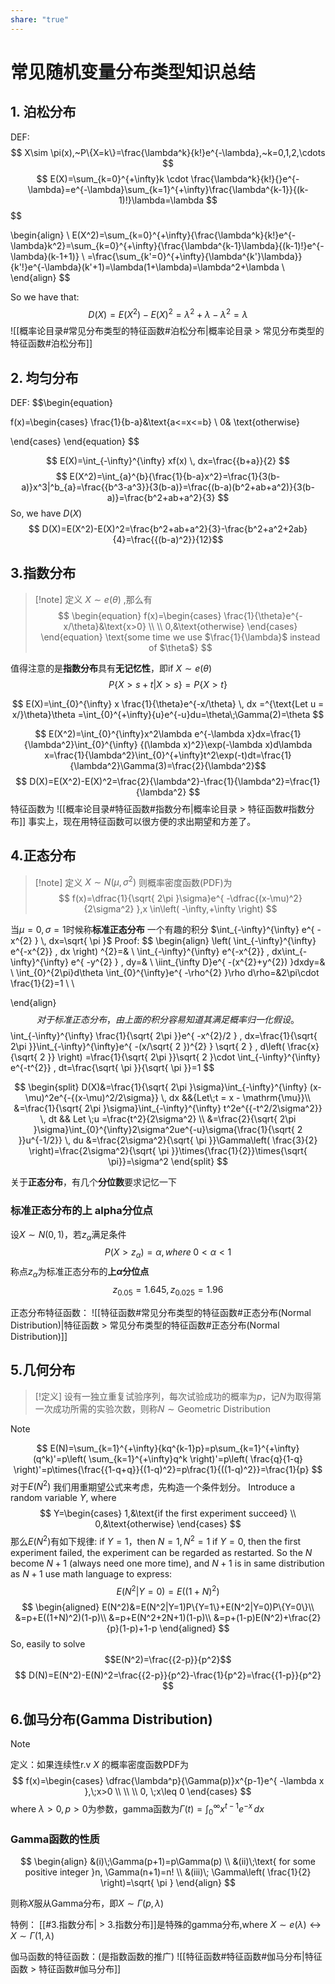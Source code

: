 ```yaml
---
share: "true"
---
```


# 常见随机变量分布类型知识总结

## 1. 泊松分布
DEF:
$$
X\sim \pi(x),~P\{X=k\}=\frac{\lambda^k}{k!}e^{-\lambda},~k=0,1,2,\cdots
$$
$$
E(X)=\sum_{k=0}^{+\infty}k \cdot \frac{\lambda^k}{k!}{}e^{-\lambda}=e^{-\lambda}\sum_{k=1}^{+\infty}\frac{\lambda^{k-1}}{(k-1)!}\lambda=\lambda
$$
$$

\begin{align}  \\
E(X^2)=\sum_{k=0}^{+\infty}{\frac{\lambda^k}{k!}e^{-\lambda}k^2}=\sum_{k=0}^{+\infty}{\frac{\lambda^{k-1}\lambda}{(k-1)!}e^{-\lambda}(k-1+1)} \\
=\frac{\sum_{k'=0}^{+\infty}{\lambda^{k'}\lambda}}{k'!}e^{-\lambda}(k'+1)=\lambda(1+\lambda)=\lambda^2+\lambda \\
\end{align}
$$

So we have that:
$$
D(X)=E(X^2)-E(X)^2=\lambda^2+\lambda-\lambda^2=\lambda
$$
![[概率论目录#常见分布类型的特征函数#泊松分布|概率论目录 > 常见分布类型的特征函数#泊松分布]]

## 2. 均匀分布
DEF:
$$\begin{equation}

f(x)=\begin{cases}
\frac{1}{b-a}&\text{a<=x<=b} \\
0& \text{otherwise}

\end{cases}
\end{equation}
$$

$$
E(X)=\int_{-\infty}^{\infty} xf(x) \, dx=\frac{{b+a}}{2}
$$
$$
E(X^2)=\int_{a}^{b}{\frac{1}{b-a}x^2}=\frac{1}{3(b-a)}x^3|^b_{a}=\frac{{b^3-a^3}}{3(b-a)}=\frac{(b-a)(b^2+ab+a^2)}{3(b-a)}=\frac{b^2+ab+a^2}{3}
$$
So, we have $D(X)$
$$
D(X)=E(X^2)-E(X)^2=\frac{b^2+ab+a^2}{3}-\frac{b^2+a^2+2ab}{4}=\frac{{(b-a)^2}}{12}$$

## 3.指数分布

> [!note] 定义
$X\sim e(\theta)$ ,那么有
$$
\begin{equation}
f(x)=\begin{cases}
\frac{1}{\theta}e^{-x/\theta}&\text{x>0} \\
   \\
0,&\text{otherwise}
\end{cases}
\end{equation}
\text{some time we use $\frac{1}{\lambda}$ instead of $\theta$}
$$

值得注意的是**指数分布**具有**无记忆性**，即if $X\sim e(\theta)$
$$
P\{X>s+t|X>s\}=P\{X>t\}
$$

$$
E(X)=\int_{0}^{\infty} x \frac{1}{\theta}e^{-x/\theta} \, dx =^{\text{Let u =  x/}\theta}\theta =\int_{0}^{+\infty}{u}e^{-u}du=\theta\;\Gamma(2)=\theta
$$

$$
E(X^2)=\int_{0}^{\infty}x^2\lambda e^{-\lambda x}dx=\frac{1}{\lambda^2}\int_{0}^{\infty} {(\lambda x)^2}\exp(-\lambda x)d\lambda x=\frac{1}{\lambda^2}\int_{0}^{+\infty}t^2\exp(-t)dt=\frac{1}{\lambda^2}\Gamma(3)=\frac{2}{\lambda^2}$$
$$
D(X)=E(X^2)-E(X)^2=\frac{2}{\lambda^2}-\frac{1}{\lambda^2}=\frac{1}{\lambda^2}
$$
特征函数为
![[概率论目录#特征函数#指数分布|概率论目录 > 特征函数#指数分布]]
事实上，现在用特征函数可以很方便的求出期望和方差了。
## 4.正态分布
> [!note] 定义 
$X\sim N(\mu,\sigma^2)$
则概率密度函数(PDF)为
$$
f(x)=\dfrac{1}{\sqrt{ 2\pi }\sigma}e^{ -\dfrac{(x-\mu)^2}{2\sigma^2} },x \in\left( -\infty,+\infty \right)
$$

当$\mu=0,\sigma=1$时候称**标准正态分布**
一个有趣的积分 $\int_{-\infty}^{\infty} e^{ -x^{2} } \, dx=\sqrt{ \pi }$
Proof:
$$
\begin{align}
\left( \int_{-\infty}^{\infty} e^{-x^{2}} \, dx \right) ^{2}=& \\
\int_{-\infty}^{\infty} e^{-x^{2}} \, dx\int_{-\infty}^{\infty} e^{ -y^{2} } \, dy=& \\
\iint_{\infty D}e^{ -(x^{2}+y^{2}) }dxdy=& \\
\int_{0}^{2\pi}d\theta \int_{0}^{\infty}e^{ -\rho^{2} }\rho d\rho=&2\pi\cdot \frac{1}{2}=1 \\ \\


\end{align}
$$
对于标准正态分布，由上面的积分容易知道其满足概率归一化假设。
$$
\int_{-\infty}^{\infty} \frac{1}{\sqrt{ 2\pi }}e^{ -x^{2}/2 } \, dx=\frac{1}{\sqrt{ 2\pi }}\int_{-\infty}^{\infty}e^{ -(x/\sqrt{ 2 })^{2} } \sqrt{ 2 } \, d\left( \frac{x}{\sqrt{ 2 }} \right)  =\frac{1}{\sqrt{ 2\pi }}\sqrt{ 2 }\cdot \int_{-\infty}^{\infty} e^{-t^{2}} \, dt=\frac{\sqrt{ \pi }}{\sqrt{ \pi }}=1 
$$


$$
\begin{split}
D(X)&=\frac{1}{\sqrt{ 2\pi }\sigma}\int_{-\infty}^{\infty} (x-\mu)^2e^{-{(x-\mu)^2/2\sigma}} \, dx &&{Let\;t = x - \mathrm{\mu}}\\
&=\frac{1}{\sqrt{ 2\pi }\sigma}\int_{-\infty}^{\infty} t^2e^{{-t^2/2\sigma^2}} \, dt && Let \;u =\frac{t^2}{2\sigma^2} \\
&=\frac{2}{\sqrt{ 2\pi }\sigma}\int_{0}^{\infty}2\sigma^2ue^{-u}\sigma{\frac{1}{\sqrt{ 2 }}u^{-1/2}}  \, du
&=\frac{2\sigma^2}{\sqrt{ \pi }}\Gamma\left( \frac{3}{2} \right)=\frac{2\sigma^2}{\sqrt{ \pi }}\times{\frac{1}{2}}\times{\sqrt{  \pi}}=\sigma^2
\end{split}
$$

关于**正态分布**，有几个**分位数**要求记忆一下
### 标准正态分布的上 alpha**分位点**
设$X\sim N(0,1)$，若$z_{\alpha}$满足条件
$$
P(X>z_{\alpha})=\alpha ,where\;0<\alpha<1
$$
称点$z_{\alpha}$为标准正态分布的**上$\alpha$分位点**
$$
z_{0.05}=1.645,z_{0.025}=1.96
$$

正态分布特征函数：
![[特征函数#常见分布类型的特征函数#正态分布(Normal Distribution)|特征函数 > 常见分布类型的特征函数#正态分布(Normal Distribution)]]

## 5.几何分布
>[!定义]
>设有一独立重复试验序列，每次试验成功的概率为$p$，记$N$为取得第一次成功所需的实验次数，则称$N\sim \text{Geometric Distribution}$

> [!note] 
$$
E(N)=\sum_{k=1}^{+\infty}{kq^{k-1}p}=p\sum_{k=1}^{+\infty}(q^k)'=p\left(  \sum_{k=1}^{+\infty}q^k \right)'=p\left( \frac{q}{1-q} \right)'=p\times{\frac{{1-q+q}}{(1-q)^2}=p\frac{1}{((1-q)^2}}=\frac{1}{p}
$$
对于$E(N^2)$ 我们用重期望公式来考虑，先构造一个条件划分。
Introduce a random variable $Y$, where
$$
Y=\begin{cases}
1,&\text{if the first experiment succeed} \\
0,&\text{otherwise}
\end{cases}
$$
那么$E(N^2)$有如下规律:
if $Y=1$，then $N=1,N^2=1$
if $Y=0$, then the first experiment failed, the experiment can be regarded as restarted. So the $N$ become $N+1$ (always need one more time), and $N+1$ is in same distribution as $N+1$
use math language to express:
$$
E(N^2|Y=0)=E((1+N)^2)
$$
$$
\begin{aligned}
E(N^2)&=E(N^2|Y=1)P\{Y=1\}+E(N^2|Y=0)P\{Y=0\}\\
&=p+E((1+N)^2)(1-p)\\
&=p+E(N^2+2N+1)(1-p)\\
&=p+(1-p)E(N^2)+\frac{2}{p}(1-p)+1-p
\end{aligned}
$$
So, easily to solve $$E(N^2)=\frac{{2-p}}{p^2}$$
$$
D(N)=E(N^2)-E(N)^2=\frac{{2-p}}{p^2}-\frac{1}{p^2}=\frac{{1-p}}{p^2}
$$

## 6.伽马分布(Gamma Distribution)

> [!note] 
> 定义：如果连续性r.v $X$ 的概率密度函数PDF为
$$
f(x)=\begin{cases}
\dfrac{\lambda^p}{\Gamma(p)}x^{p-1}e^{ -\lambda x },\;x>0 \\ \\
 \\
0, \;x\leq 0
\end{cases}
$$
where $\lambda>0,p>0$为参数，gamma函数为$\Gamma(t)=\int_{0}^{\infty} x^{t-1}e^{ -x } \, dx$

### Gamma函数的性质
$$
\begin{align}
&(i)\;\Gamma(p+1)=p\Gamma(p) \\
&(ii)\;\text{ for some positive integer }n, \Gamma(n+1)=n! \\
&(iii)\; \Gamma\left( \frac{1}{2} \right)=\sqrt{ \pi }
\end{align}
$$

则称$X$服从Gamma分布，即$X\sim\Gamma(p,\lambda)$

特例： [[#3.指数分布| > 3.指数分布]]是特殊的gamma分布,where $X\sim e(\lambda)\leftrightarrow X\sim \Gamma(1,\lambda)$

伽马函数的特征函数：(是指数函数的推广)
![[特征函数#特征函数#伽马分布|特征函数 > 特征函数#伽马分布]]
